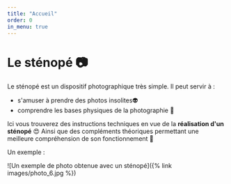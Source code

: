 ```yaml
---
title: "Accueil"
order: 0
in_menu: true
---
```

# Le sténopé 📷

Le sténopé est un dispositif photographique très simple.
Il peut servir à : 
- s'amuser à prendre des photos insolites👽
- comprendre les bases physiques de la photographie 🔭

Ici vous trouverez des instructions techniques en vue de la **réalisation d'un sténopé** 😍 Ainsi que des compléments théoriques permettant une meilleure compréhension de son fonctionnement 🔎

Un exemple :

![Un exemple de photo obtenue avec un sténopé]({% link images/photo_6.jpg %}) 
